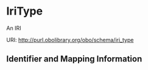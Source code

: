 # IriType

An IRI

URI: http://purl.obolibrary.org/obo/schema/iri_type







## Identifier and Mapping Information





